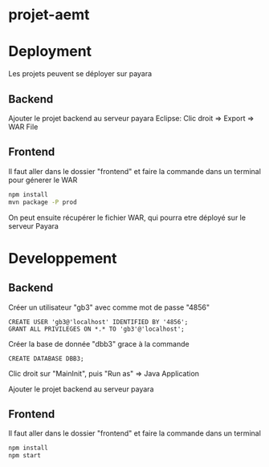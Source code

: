 # projet-aemt

# Deployment

Les projets peuvent se déployer sur payara

## Backend

Ajouter le projet backend au serveur payara
Eclipse:
Clic droit => Export => WAR File

## Frontend

Il faut aller dans le dossier "frontend" et faire la commande dans un terminal pour génerer le WAR

```bash
npm install
mvn package -P prod
```

On peut ensuite récupérer le fichier WAR, qui pourra etre déployé sur le serveur Payara

# Developpement

## Backend

Créer un utilisateur "gb3" avec comme mot de passe "4856"
```
CREATE USER 'gb3@'localhost' IDENTIFIED BY '4856';
GRANT ALL PRIVILEGES ON *.* TO 'gb3'@'localhost';
```

Créer la base de donnée "dbb3" grace à la commande
```
CREATE DATABASE DBB3;
```
Clic droit sur "MainInit", puis "Run as" => Java Application

Ajouter le projet backend au serveur payara
## Frontend

Il faut aller dans le dossier "frontend" et faire la commande dans un terminal

```bash
npm install
npm start
```
